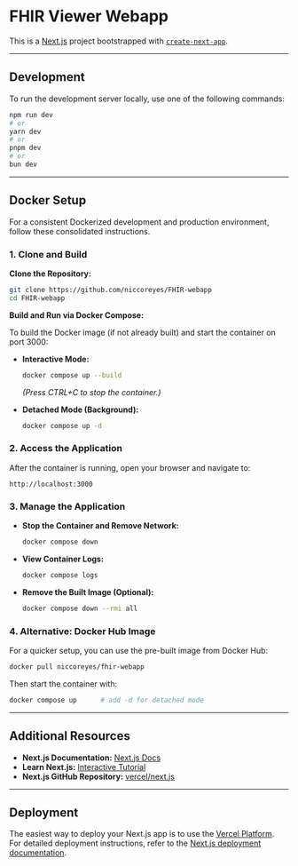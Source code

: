 # FHIR Viewer Webapp

This is a [Next.js](https://nextjs.org) project bootstrapped with [`create-next-app`](https://nextjs.org/docs/app/api-reference/cli/create-next-app).

---

## Development

To run the development server locally, use one of the following commands:

```bash
npm run dev
# or
yarn dev
# or
pnpm dev
# or
bun dev
```

---

## Docker Setup

For a consistent Dockerized development and production environment, follow these consolidated instructions.

### 1. Clone and Build

**Clone the Repository:**

```bash
git clone https://github.com/niccoreyes/FHIR-webapp
cd FHIR-webapp
```

**Build and Run via Docker Compose:**

To build the Docker image (if not already built) and start the container on port 3000:

- **Interactive Mode:**

  ```bash
  docker compose up --build
  ```
  *(Press CTRL+C to stop the container.)*

- **Detached Mode (Background):**

  ```bash
  docker compose up -d
  ```

### 2. Access the Application

After the container is running, open your browser and navigate to:

```
http://localhost:3000
```

### 3. Manage the Application

- **Stop the Container and Remove Network:**

  ```bash
  docker compose down
  ```

- **View Container Logs:**

  ```bash
  docker compose logs
  ```

- **Remove the Built Image (Optional):**

  ```bash
  docker compose down --rmi all
  ```

### 4. Alternative: Docker Hub Image

For a quicker setup, you can use the pre-built image from Docker Hub:

```bash
docker pull niccoreyes/fhir-webapp
```

Then start the container with:

```bash
docker compose up      # add -d for detached mode
```

---

## Additional Resources

- **Next.js Documentation:** [Next.js Docs](https://nextjs.org/docs)
- **Learn Next.js:** [Interactive Tutorial](https://nextjs.org/learn)
- **Next.js GitHub Repository:** [vercel/next.js](https://github.com/vercel/next.js)

---

## Deployment

The easiest way to deploy your Next.js app is to use the [Vercel Platform](https://vercel.com/new?utm_medium=default-template&filter=next.js&utm_source=create-next-app&utm_campaign=create-next-app-readme).  
For detailed deployment instructions, refer to the [Next.js deployment documentation](https://nextjs.org/docs/app/building-your-application/deploying).
